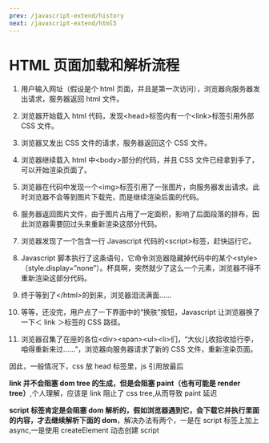 ```yaml
---
prev: /javascript-extend/history
next: /javascript-extend/html5
---
```


# HTML 页面加载和解析流程

1. 用户输入网址（假设是个 html 页面，并且是第一次访问），浏览器向服务器发出请求，服务器返回 html 文件。

2. 浏览器开始载入 html 代码，发现&lt;head&gt;标签内有一个&lt;link&gt;标签引用外部 CSS 文件。

3. 浏览器又发出 CSS 文件的请求，服务器返回这个 CSS 文件。

4. 浏览器继续载入 html 中&lt;body&gt;部分的代码，并且 CSS 文件已经拿到手了，可以开始渲染页面了。

5. 浏览器在代码中发现一个&lt;img&gt;标签引用了一张图片，向服务器发出请求。此时浏览器不会等到图片下载完，而是继续渲染后面的代码。

6. 服务器返回图片文件，由于图片占用了一定面积，影响了后面段落的排布，因此浏览器需要回过头来重新渲染这部分代码。

7. 浏览器发现了一个包含一行 Javascript 代码的&lt;script&gt;标签，赶快运行它。

8. Javascript 脚本执行了这条语句，它命令浏览器隐藏掉代码中的某个&lt;style&gt;（style.display=”none”）。杯具啊，突然就少了这么一个元素，浏览器不得不重新渲染这部分代码。

9. 终于等到了&lt;/html&gt;的到来，浏览器泪流满面……

10. 等等，还没完，用户点了一下界面中的“换肤”按钮，Javascript 让浏览器换了一下＜ link ＞标签的 CSS 路径。

11. 浏览器召集了在座的各位&lt;div&gt;&lt;span&gt;&lt;ul&gt;&lt;li&gt;们，“大伙儿收拾收拾行李，咱得重新来过……”，浏览器向服务器请求了新的 CSS 文件，重新渲染页面。

因此，一般情况下，css 放 head 标签里，js 引用放最后

**link 并不会阻塞 dom tree 的生成，但是会阻塞 paint（也有可能是 render tree）**,个人理解，应该是 link 阻止了 css tree,从而导致 paint 延迟

**script 标签肯定是会阻塞 dom 解析的，假如浏览器遇到它，会下载它并执行里面的内容，才去继续解析下面的 dom**，解决办法有两个，一是在 script 标签上加上 async,一是使用 createElement 动态创建 script
